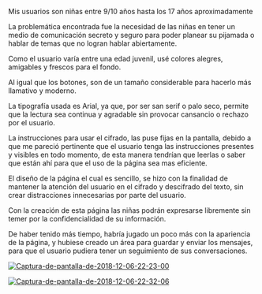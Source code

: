 Mis usuarios son niñas entre 9/10 años hasta los 17 años aproximadamente

La problemática encontrada fue la necesidad de las niñas en tener un medio de comunicación secreto y seguro para poder planear su pijamada o hablar de temas que no logran hablar abiertamente.


Como el usuario varía entre una edad juvenil, usé colores alegres, amigables y frescos para el fondo.

Al igual que los botones, son de un tamaño considerable para hacerlo más llamativo y moderno.

La tipografía usada es Arial, ya que, por ser san serif o palo seco, permite que la lectura sea continua y agradable sin provocar cansancio o rechazo por el usuario.

La instrucciones para usar el cifrado, las puse fijas en la pantalla, debido a que me pareció pertinente que el usuario tenga las instrucciones presentes y visibles en todo momento,  de esta manera tendrían que leerlas o saber que están ahí para que el uso de la página sea mas eficiente.

El diseño de la página el cual es sencillo, se hizo con la finalidad de mantener la atención del usuario en el cifrado y descifrado del texto, sin crear distracciones innecesarias por parte del usuario.

Con la creación de esta página las niñas podrán expresarse libremente sin temer por la confidencialidad de su información. 


De haber tenido más tiempo, habría jugado un poco más con la apariencia de la página, y hubiese creado un área para guardar y enviar los mensajes, para que el usuario pudiera tener un seguimiento de sus conversaciones.


<a href="https://ibb.co/zm8ywVM"><img src="https://i.ibb.co/QJ82Gvg/Captura-de-pantalla-de-2018-12-06-22-23-00.png" alt="Captura-de-pantalla-de-2018-12-06-22-23-00" border="0"></a>

<a href="https://ibb.co/8XMxvmx"><img src="https://i.ibb.co/PtxWXrW/Captura-de-pantalla-de-2018-12-06-22-32-06.png" alt="Captura-de-pantalla-de-2018-12-06-22-32-06" border="0"></a>

